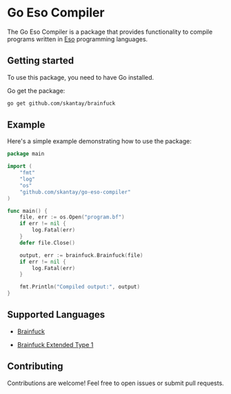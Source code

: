 # Go Eso Compiler


The Go Eso Compiler is a package that provides functionality to compile programs written in [Eso](https://esolangs.org/wiki/Main_Page) programming languages.

## Getting started

To use this package, you need to have Go installed.

Go get the package:
```bash
go get github.com/skantay/brainfuck
```

## Example

Here's a simple example demonstrating how to use the package:

```go
package main

import (
	"fmt"
	"log"
	"os"
	"github.com/skantay/go-eso-compiler"
)

func main() {
	file, err := os.Open("program.bf")
	if err != nil {
		log.Fatal(err)
	}
	defer file.Close()

	output, err := brainfuck.Brainfuck(file)
	if err != nil {
		log.Fatal(err)
	}

	fmt.Println("Compiled output:", output)
}
```

## Supported Languages

- [Brainfuck](https://esolangs.org/wiki/Brainfuck)

- [Brainfuck Extended Type 1](https://esolangs.org/wiki/Extended_Brainfuck#Extended_Type_I)

## Contributing
Contributions are welcome! Feel free to open issues or submit pull requests.
